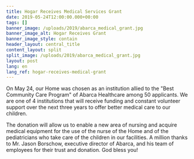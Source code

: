 ```yaml
---
title: Hogar Receives Medical Services Grant
date: 2019-05-24T12:00:00.000+00:00
tags: []
banner_image: /uploads/2019/abarca_medical_grant.jpg
banner_image_alt: Hogar Receives Grant
banner_image_style: contain
header_layout: central_title
content_layout: split
split_image: /uploads/2019/abarca_medical_grant.jpg
layout: post
lang: en
lang_ref: hogar-receives-medical-grant
---
```

On May 24, our Home was chosen as an institution allied to the "Best Community Care Program" of Abarca Healthcare among 50 applicants. We are one of 4 institutions that will receive funding and constant volunteer support over the next three years to offer better medical care to our children.

The donation will allow us to enable a new area of nursing and acquire medical equipment for the use of the nurse of the Home and of the pediatricians who take care of the children in our facilities. A million thanks to Mr. Jason Borschow, executive director of Abarca, and his team of employees for their trust and donation. God bless you!
